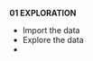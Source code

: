 **01 EXPLORATION**

- Import the data
- Explore the data
- [Click here to see the HTML report]: https://htmlpreview.github.io/?https://github.com/esteful/arch_flow/blob/master/01_ArchData_Package/01_EXPLORATION/adp_01_EXPLORATION.nb.html


